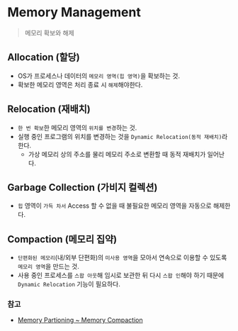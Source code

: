 # Memory Management
> 메모리 확보와 해제

## Allocation (할당)
- OS가 프로세스나 데이터의 `메모리 영역(힙 영역)`을 확보하는 것.
- 확보한 메모리 영역은 처리 종료 시 `해제`해야한다. 

## Relocation (재배치)
- `한 번 확보`한 메모리 영역의 `위치를 변경`하는 것.
- 실행 중인 프로그램의 위치를 변경하는 것을 `Dynamic Relocation(동적 재배치)`라 한다.
    - 가상 메모리 상의 주소를 물리 메모리 주소로 변환할 때 동적 재배치가 일어난다. 

## Garbage Collection (가비지 컬렉션)
- `힙` 영역이 `가득 차서` Access 할 수 없을 때 불필요한 메모리 영역을 자동으로 해제한다.

## Compaction (메모리 집약)
- `단편화된 메모리`(내/외부 단편화)의 `미사용 영역`을 모아서 연속으로 이용할 수 있도록 `메모리 영역`을 만드는 것.
- 사용 중인 프로세스를 `스왑 아웃`해 임시로 보관한 뒤 다시 `스왑 인`해야 하기 때문에 `Dynamic Relocation` 기능이 필요하다. 

### 참고
- [Memory Partioning ~ Memory Compaction](https://cenenh.tistory.com/65)
